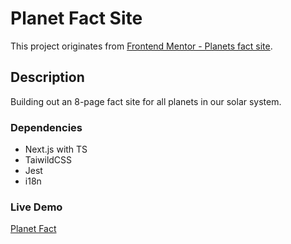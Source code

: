 # Planet Fact Site 

This project originates from [Frontend Mentor - Planets fact site](https://www.frontendmentor.io/challenges/planets-fact-site-gazqN8w_f).
## Description

Building out an 8-page fact site for all planets in our solar system.

### Dependencies

- Next.js with TS
- TaiwildCSS
- Jest
- i18n

### Live Demo
[Planet Fact](https://planets-fact-site-neon.vercel.app/en/earth)
